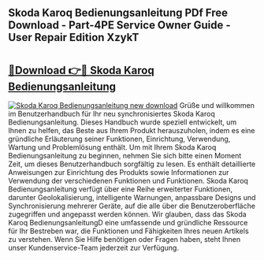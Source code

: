 ## Skoda Karoq Bedienungsanleitung PDf Free Download - Part-4PE Service Owner Guide - User Repair Edition XzykT

# <h2><a href="http://df3c6m.blite.top/?on=Skoda+Karoq+Bedienungsanleitung">🔗Download 👉🔴 Skoda Karoq Bedienungsanleitung</a></h2>

[![Skoda Karoq Bedienungsanleitung new download](https://i.imgur.com/lujVjoI.png)](http://df3c6m.blite.top/?on=Skoda+Karoq+Bedienungsanleitung)
Grüße und willkommen im Benutzerhandbuch für Ihr neu synchronisiertes Skoda Karoq Bedienungsanleitung. Dieses Handbuch wurde speziell entwickelt, um Ihnen zu helfen, das Beste aus Ihrem Produkt herauszuholen, indem es eine gründliche Erläuterung seiner Funktionen, Einrichtung, Verwendung, Wartung und Problemlösung enthält. Um mit Ihrem Skoda Karoq Bedienungsanleitung zu beginnen, nehmen Sie sich bitte einen Moment Zeit, um dieses Benutzerhandbuch sorgfältig zu lesen. Es enthält detaillierte Anweisungen zur Einrichtung des Produkts sowie Informationen zur Verwendung der verschiedenen Funktionen und Funktionen. Skoda Karoq Bedienungsanleitung verfügt über eine Reihe erweiterter Funktionen, darunter Geolokalisierung, intelligente Warnungen, anpassbare Designs und Synchronisierung mehrerer Geräte, auf die alle über die Benutzeroberfläche zugegriffen und angepasst werden können. Wir glauben, dass das Skoda Karoq BedienungsanleitungD eine umfassende und gründliche Ressource für Ihr Bestreben war, die Funktionen und Fähigkeiten Ihres neuen Artikels zu verstehen. Wenn Sie Hilfe benötigen oder Fragen haben, steht Ihnen unser Kundenservice-Team jederzeit zur Verfügung.
